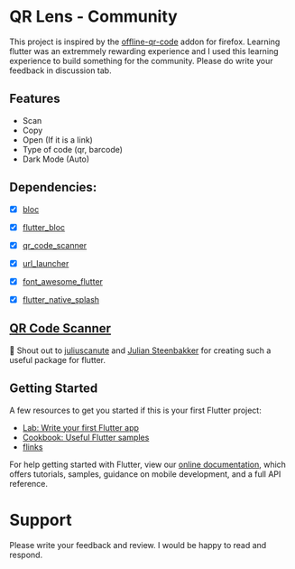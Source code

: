 # QR Lens - Community

This project is inspired by the [offline-qr-code](https://github.com/rugk/offline-qr-code) addon for firefox. Learning flutter was an extremmely rewarding experience and I used this learning experience to build something for the community. Please do write your feedback in discussion tab. 

## Features

* Scan
* Copy
* Open (If it is a link)
* Type of code (qr, barcode)
* Dark Mode (Auto)

## Dependencies:

- [x] [bloc](https://pub.dev/packages/bloc)  
- [x] [flutter_bloc](https://pub.dev/packages/flutter_bloc)  
- [x] [qr_code_scanner](https://pub.dev/packages/qr_code_scanner)  
- [x] [url_launcher](https://pub.dev/packages/url_launcher)  
- [x] [font_awesome_flutter](https://pub.dev/packages/font_awesome_flutter)  
- [x] [flutter_native_splash](https://pub.dev/packages/flutter_native_splash)  


## [QR Code Scanner](https://github.com/juliuscanute/qr_code_scanner)
📣 Shout out to [juliuscanute](https://github.com/juliuscanute) and [Julian Steenbakker](https://github.com/juliansteenbakker) for creating such a useful package for flutter.


## Getting Started

A few resources to get you started if this is your first Flutter project:

- [Lab: Write your first Flutter app](https://flutter.dev/docs/get-started/codelab)
- [Cookbook: Useful Flutter samples](https://flutter.dev/docs/cookbook)
- [flinks](https://github.com/omerdotdev/flinks)

For help getting started with Flutter, view our
[online documentation](https://flutter.dev/docs), which offers tutorials,
samples, guidance on mobile development, and a full API reference.


# Support

Please write your feedback and review. I would be happy to read and respond.
